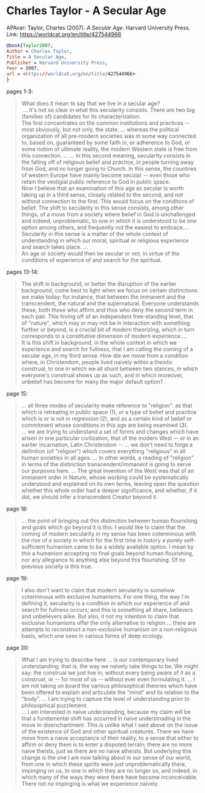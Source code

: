 # Charles Taylor - A Secular Age

APAvar: Taylor, Charles (2007). _A Secular Age_. Harvard University Press.  
Link: <https://worldcat.org/en/title/427544966>  

```bibtex
@book{Taylor2007,
Author = Charles Taylor,
Title = A Secular Age,
Publisher = Harvard University Press,
Year = 2007,
url = <https://worldcat.org/en/title/427544966>
}
```


pages 1-3:  
> What does it mean to say that we live in a secular age?  
> .... it's not so clear in what this secularity consists. There are two big (families of) candidates for its characterization.  
> The first concentrates on the common institutions and practices -- most obviously, but not only, the state. ... whereas the political organization of all pre-modern societies was in some way connected to, based on, guaranteed by some faith in, or adherence to God, or some notion of ultimate reality, the modern Western state is free from this connection.  ...
> ... In this second meaning, secularity consists in the falling off of religious belief and practice, in people turning away from God, and no longer going to Church. In this sense, the countries of western Europe have mainly become secular -- even those who retain the vestigial public reference to God in public space.  
> Now I believe that an examination of this age as secular is worth taking up in a third sense, closely related to the second, and not without connection to the first. This would focus on the conditons of belief. The shift to secularity in this sense consists, among other things, of a move from a society where belief in God is unchallenged and indeed, unproblematic, to one in which it is understood to be one option among others, and frequently not the easiest to embrace....  
> Secularity in this sense is a matter of the whole context of understanding in which our moral, spiritual or religious experience and search takes place. ...  
> An age or society would then be secular or not, in virtue of the conditions of experience of and search for the spiritual.  

pages 13-14:  
> The shift in background, or better the disruption of the earlier background, come best to light when we focus on certain distinctions we make today: for instance, that between the immanent and the transcendent, the natural and the supernatural. Everyone understands these, both those who affirm and thos who deny the second term in each pair. This hiving off of an independent free-standing level, that of "nature", which may or may not be in interaction with something further or beyond, is a crucial bit of modern theorizing, which in turn corresponds to a constitutive dimension of modern experience....  
> It is this shift in background, in the whole context in which we experience and search for fullness, that I am calling the coming of a secular age, in my third sense. How die we move from a condition where, in Christendom, people lived naively within a theistic construal, to one in which we all shunt between two stances, in which everyone's construal shows up as such, and in which moreover, unbelief has become for many the major default option?  

page 15:  
> ... all three modes of secularity make reference to "religion": as that which is retreating in public space (1), or a type of belief and practice which is or is not in regression (2), and as a certain kind of belief or commitment whose conditions in this age are being examined (3).  
> ... we are trying to understand a set of forms and changes which have arisen in one particular civilization, that of the modern West -- or in an earlier incarnation, Latin Christendom -- ... we don't need to forge a definition (of "religion") which covers everything "religious" in all human societies in all ages. ...
> In other words, a reading of "religion" in terms of the distinction transcendent/immanent is going to serve our purposes here. ... The great invention of the West was that of an immanent order in Nature, whose working could be systematically understood and explained on its own terms, leaving open the question whether this whole order had a deeper significance, and whether, if it did, we should infer a transcendent Creator beyond it.  

page 18:  
> ... the point of bringing out this distinction between human flourishing and goals which go beyond it is this. I would like to claim that the coming of modern secularity in my sense has been coterminous with the rise of a society in which for the first time in history a purely self-sufficient humanism came to be a widely available option. I mean by this a humanism accepting no final goals beyond human flourishing, nor any allegiance to anything else beyond this flourishing. Of no previous society is this true.  

page 19:  
> I also don't want to claim that modern secularity is somehow coterminous with exclusive humanisms. For one thing, the way I'm defining it, secularity is a condition in which our experience of and search for fullness occurs; and this is something all share, believers and unbelievers alike. But also, it not my intention to claim that exclusive humanisms offer the only alternative to religion.... there are attempts to reconstruct a non-exclusive humanism on a non-religious basis, which one sees in various forms of deep ecology.  

page 30:  
> What I am trying to describe here ... is our contemporary lived understanding; that is, the way we naively take things to be. We might say: the construal we just live in, without every being aware of it as a construal, or -- for most of us -- without ever even formulating it. ... I am not taking on board the various philosophical theories which have been offered to explain and articulate the "mind" and its relation to the "body". ... I am trying to capture the level of understanding prior to philosophical puzzlement.  
> ... I am interested in naive understanding, because my claim will be that a fundamental shift has occurred in naive understnading in the move to disenchantment. This is unlike what I said above on the issue of the existence of God and other spiritual creatures. There we have move from a naive acceptance of their reality, to a sense that either to affirm or deny them is to enter a disputed terrain; there are no more naive theists, just as there are no naive atheists. But underlying this change is the one I am now talking about in our sense of our world, from one in which these spirits were just unproblematically there, impinging on us, to one in which they are no longer so, and indeed, in which many of the ways they were there have become inconceivable. There not no impinging is what we experience naively.  




